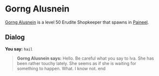 # Gorng Alusnein



[Gorng Alusnein](/npc/75103) is a level 50 Erudite Shopkeeper that spawns in [Paineel](/zone/75).



## Dialog

**You say:** `hail`



>**Gorng Alusnein says:** Hello.  Be careful what you say to Iva.  She has been rather touchy lately.  She seems as if she is waiting for something to happen.  What. I know not.
end





